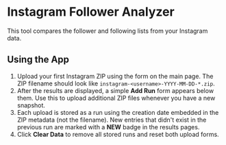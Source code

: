 # Instagram Follower Analyzer

This tool compares the follower and following lists from your Instagram data.

## Using the App

1. Upload your first Instagram ZIP using the form on the main page. The ZIP
   filename should look like `instagram-<username>-YYYY-MM-DD-*.zip`.
2. After the results are displayed, a simple **Add Run** form appears below them. Use this to upload additional ZIP files whenever you have a new snapshot.
3. Each upload is stored as a run using the creation date embedded in the ZIP
   metadata (not the filename). New entries that didn't exist in the previous
   run are marked with a **NEW** badge in the results pages.
4. Click **Clear Data** to remove all stored runs and reset both upload forms.

